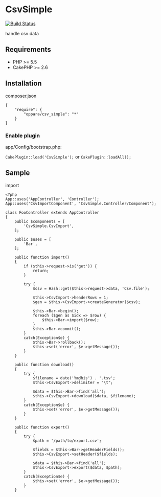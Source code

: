 # CsvSimple

[![Build Status](https://travis-ci.org/oppara/cakephp-plugin-csv_simple.svg?branch=master)](https://travis-ci.org/oppara/cakephp-plugin-csv_simple)

handle csv data

## Requirements

* PHP >= 5.5
* CakePHP >= 2.6


## Installation

composer.json

    {
        "require": {
            "oppara/csv_simple": "*"
        }
    }


### Enable plugin

app/Config/bootstrap.php:

`CakePlugin::load('CsvSimple');` or `CakePlugin::loadAll();`


## Sample

import

    <?php
    App::uses('AppController', 'Controller');
    App::uses('CsvImportComponent', 'CsvSimple.Controller/Component');

    class FooController extends AppController
    {
        public $components = [
            'CsvSimple.CsvImport',
        ];

        public $uses = [
            'Bar',
        ];

        public function import()
        {
            if ($this->request->is('get')) {
                return;
            }

            try {
                $csv = Hash::get($this->request->data, 'Csv.file');

                $this->CsvImport->headerRows = 1;
                $gen = $this->CsvImport->createGenerator($csv);

                $this->Bar->begin();
                foreach ($gen as $idx => $row) {
                    $this->Bar->import($row);
                }
                $this->Bar->commit();
            }
            catch(Exception$e) {
                $this->Bar->rollback();
                $this->set('error', $e->getMessage());
            }
        }

        public function download()
        {
            try {
                $filename = date('Ymdhis') . '.tsv';
                $this->CsvExport->delimiter = "\t";

                $data = $this->Bar->find('all');
                $this->CsvExport->download($data, $filename);
            }
            catch(Exception$e) {
                $this->set('error', $e->getMessage());
            }
        }

        public function export()
        {
            try {
                $path = '/path/to/export.csv';

                $fields = $this->Bar->getHeaderFields();
                $this->CsvExport->setHeader($fields);

                $data = $this->Bar->find('all');
                $this->CsvExport->export($data, $path);
            }
            catch(Exception$e) {
                $this->set('error', $e->getMessage());
            }
        }
